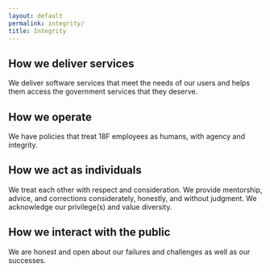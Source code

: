 ```yaml
---
layout: default
permalink: integrity/
title: Integrity
---
```

## How we deliver services

We deliver software services that meet the needs of our users and helps them access the government services that they deserve.

## How we operate

We have policies that treat 18F employees as humans, with agency and integrity.

## How we act as individuals

We treat each other with respect and consideration. We provide mentorship, advice, and corrections considerately, honestly, and without judgment. We acknowledge our privilege(s) and value diversity.

## How we interact with the public

We are honest and open about our failures and challenges as well as our successes. 
